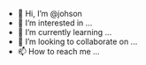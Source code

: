 - 👋 Hi, I’m @johson
- 👀 I’m interested in ...
- 🌱 I’m currently learning ...
- 💞️ I’m looking to collaborate on ...
- 📫 How to reach me ...

<!---
james1mb/james1mb is a ✨ special ✨ repository because its `README.md` (this file) appears on your GitHub profile.
You can click the Preview link to take a look at your changes.
--->
